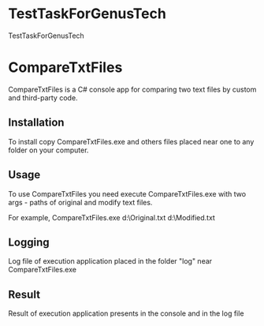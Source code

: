 # TestTaskForGenusTech
TestTaskForGenusTech
# CompareTxtFiles
CompareTxtFiles is a C# console app for comparing two text files by custom and third-party code.

## Installation

To install copy CompareTxtFiles.exe and others files placed near one to any folder on your computer.


## Usage

To use CompareTxtFiles you need execute CompareTxtFiles.exe with two args - paths of original 
and modify text files.

For example, CompareTxtFiles.exe d:\Original.txt d:\Modified.txt

## Logging
Log file of execution application placed in the folder "log" near CompareTxtFiles.exe

## Result
Result  of execution application presents in the console and in the log file
```
